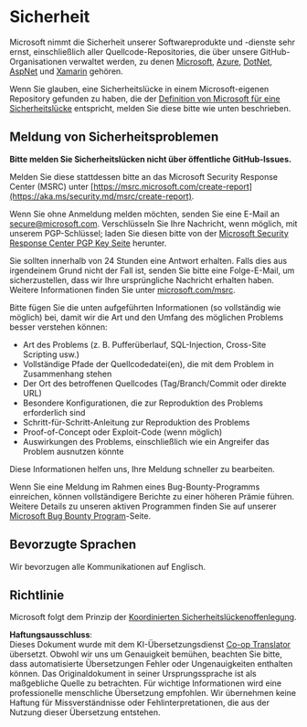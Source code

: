 <!--
CO_OP_TRANSLATOR_METADATA:
{
  "original_hash": "d8fe220fa2850df0759b07cf391ea77c",
  "translation_date": "2025-07-12T07:21:18+00:00",
  "source_file": "SECURITY.md",
  "language_code": "de"
}
-->
# Sicherheit

Microsoft nimmt die Sicherheit unserer Softwareprodukte und -dienste sehr ernst, einschließlich aller Quellcode-Repositories, die über unsere GitHub-Organisationen verwaltet werden, zu denen [Microsoft](https://github.com/Microsoft), [Azure](https://github.com/Azure), [DotNet](https://github.com/dotnet), [AspNet](https://github.com/aspnet) und [Xamarin](https://github.com/xamarin) gehören.

Wenn Sie glauben, eine Sicherheitslücke in einem Microsoft-eigenen Repository gefunden zu haben, die der [Definition von Microsoft für eine Sicherheitslücke](https://aka.ms/security.md/definition) entspricht, melden Sie diese bitte wie unten beschrieben.

## Meldung von Sicherheitsproblemen

**Bitte melden Sie Sicherheitslücken nicht über öffentliche GitHub-Issues.**

Melden Sie diese stattdessen bitte an das Microsoft Security Response Center (MSRC) unter [https://msrc.microsoft.com/create-report](https://aka.ms/security.md/msrc/create-report).

Wenn Sie ohne Anmeldung melden möchten, senden Sie eine E-Mail an [secure@microsoft.com](mailto:secure@microsoft.com). Verschlüsseln Sie Ihre Nachricht, wenn möglich, mit unserem PGP-Schlüssel; laden Sie diesen bitte von der [Microsoft Security Response Center PGP Key Seite](https://aka.ms/security.md/msrc/pgp) herunter.

Sie sollten innerhalb von 24 Stunden eine Antwort erhalten. Falls dies aus irgendeinem Grund nicht der Fall ist, senden Sie bitte eine Folge-E-Mail, um sicherzustellen, dass wir Ihre ursprüngliche Nachricht erhalten haben. Weitere Informationen finden Sie unter [microsoft.com/msrc](https://www.microsoft.com/msrc).

Bitte fügen Sie die unten aufgeführten Informationen (so vollständig wie möglich) bei, damit wir die Art und den Umfang des möglichen Problems besser verstehen können:

* Art des Problems (z. B. Pufferüberlauf, SQL-Injection, Cross-Site Scripting usw.)
* Vollständige Pfade der Quellcodedatei(en), die mit dem Problem in Zusammenhang stehen
* Der Ort des betroffenen Quellcodes (Tag/Branch/Commit oder direkte URL)
* Besondere Konfigurationen, die zur Reproduktion des Problems erforderlich sind
* Schritt-für-Schritt-Anleitung zur Reproduktion des Problems
* Proof-of-Concept oder Exploit-Code (wenn möglich)
* Auswirkungen des Problems, einschließlich wie ein Angreifer das Problem ausnutzen könnte

Diese Informationen helfen uns, Ihre Meldung schneller zu bearbeiten.

Wenn Sie eine Meldung im Rahmen eines Bug-Bounty-Programms einreichen, können vollständigere Berichte zu einer höheren Prämie führen. Weitere Details zu unseren aktiven Programmen finden Sie auf unserer [Microsoft Bug Bounty Program](https://aka.ms/security.md/msrc/bounty)-Seite.

## Bevorzugte Sprachen

Wir bevorzugen alle Kommunikationen auf Englisch.

## Richtlinie

Microsoft folgt dem Prinzip der [Koordinierten Sicherheitslückenoffenlegung](https://aka.ms/security.md/cvd).

**Haftungsausschluss**:  
Dieses Dokument wurde mit dem KI-Übersetzungsdienst [Co-op Translator](https://github.com/Azure/co-op-translator) übersetzt. Obwohl wir uns um Genauigkeit bemühen, beachten Sie bitte, dass automatisierte Übersetzungen Fehler oder Ungenauigkeiten enthalten können. Das Originaldokument in seiner Ursprungssprache ist als maßgebliche Quelle zu betrachten. Für wichtige Informationen wird eine professionelle menschliche Übersetzung empfohlen. Wir übernehmen keine Haftung für Missverständnisse oder Fehlinterpretationen, die aus der Nutzung dieser Übersetzung entstehen.